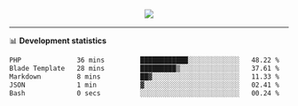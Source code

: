 <h3 align="center">
  <a href="https://github.com/hwalker928">
      <img src="https://github-profile-trophy.vercel.app/?username=hwalker928&no-bg=true&no-frame=true">
  </a>
</h3>


<hr>

📊 **Development statistics**

<!--START_SECTION:waka-->

```txt
PHP              36 mins         ████████████░░░░░░░░░░░░░   48.22 %
Blade Template   28 mins         █████████▒░░░░░░░░░░░░░░░   37.61 %
Markdown         8 mins          ██▓░░░░░░░░░░░░░░░░░░░░░░   11.33 %
JSON             1 min           ▓░░░░░░░░░░░░░░░░░░░░░░░░   02.41 %
Bash             0 secs          ░░░░░░░░░░░░░░░░░░░░░░░░░   00.24 %
```

<!--END_SECTION:waka-->
